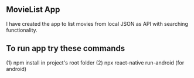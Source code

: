 ## MovieList App

I have created the app to list movies from local JSON as API with searching functionality.

## To run app try these commands

(1) npm install in project's root folder
(2) npx react-native run-android (for android)
